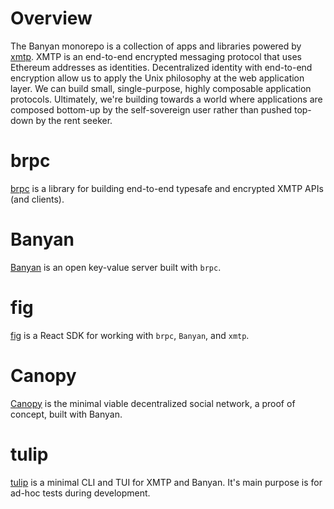 # Overview

The Banyan monorepo is a collection of apps and libraries powered by [xmtp](https://xmtp.org). XMTP is an end-to-end encrypted messaging protocol that uses Ethereum addresses as identities. Decentralized identity with end-to-end encryption allow us to apply the Unix philosophy at the web application layer. We can build small, single-purpose, highly composable application protocols. Ultimately, we're building towards a world where applications are composed bottom-up by the self-sovereign user rather than pushed top-down by the rent seeker.

# brpc

[brpc](./packages/brpc/) is a library for building end-to-end typesafe and
encrypted XMTP APIs (and clients).

# Banyan

[Banyan](./apps/banyan/) is an open key-value server built with `brpc`.

# fig

[fig](./packages/fig) is a React SDK for working with `brpc`, `Banyan`, and `xmtp`.

# Canopy

[Canopy](./apps/canopy/) is the minimal viable decentralized social network, a proof of concept, built with Banyan.

# tulip

[tulip](./apps/tulip/) is a minimal CLI and TUI for XMTP and Banyan. It's main purpose is for ad-hoc tests during development.